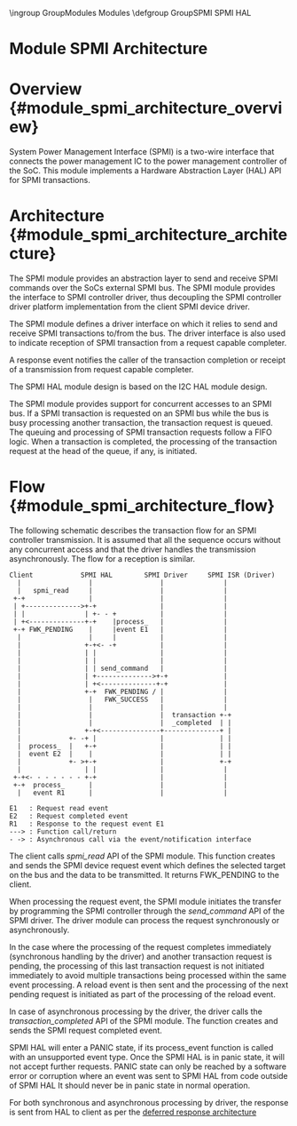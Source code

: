 \ingroup GroupModules Modules
\defgroup GroupSPMI SPMI HAL

Module SPMI Architecture
========================

# Overview                                  {#module_spmi_architecture_overview}

System Power Management Interface (SPMI) is a two-wire interface that connects
the power management IC to the power management controller of the SoC.
This module implements a Hardware Abstraction Layer (HAL) API for SPMI
transactions.

# Architecture                          {#module_spmi_architecture_architecture}

The SPMI module provides an abstraction layer to send and receive SPMI commands
over the SoCs external SPMI bus. The SPMI module provides the interface to SPMI
controller driver, thus decoupling the SPMI controller driver platform implementation
from the client SPMI device driver.

The SPMI module defines a driver interface on which it relies to send and
receive SPMI transactions to/from the bus. The driver interface is also
used to indicate reception of SPMI transaction from a request capable completer.

A response event notifies the caller of the transaction completion or receipt
of a transmission from request capable completer.

The SPMI HAL module design is based on the I2C HAL module design.

The SPMI module provides support for concurrent accesses to an SPMI bus. If a
SPMI transaction is requested on an SPMI bus while the bus is busy processing
another transaction, the transaction request is queued. The queuing and
processing of SPMI transaction requests follow a FIFO logic. When a transaction
is completed, the processing of the transaction request at the head of the
queue, if any, is initiated.

# Flow                                          {#module_spmi_architecture_flow}

The following schematic describes the transaction flow for an SPMI controller
transmission. It is assumed that all the sequence occurs without any
concurrent access and that the driver handles the transmission asynchronously.
The flow for a reception is similar.

    Client            SPMI HAL        SPMI Driver     SPMI ISR (Driver)
      |                 |                 |               |
      |   spmi_read     |                 |               |
     +-+                |                 |               |
     | +-------------->+-+                |               |
     | |               | +- - +           |               |
     | +<--------------+-+    |process_   |               |
     +-+ FWK_PENDING    |     |event E1   |               |
      |                 |     |           |               |
      |                +-+<- -+           |               |
      |                | |                |               |
      |                | |                |               |
      |                | | send_command   |               |
      |                | +-------------->+-+              |
      |                | +<--------------+-+              |
      |                +-+  FWK_PENDING / |               |
      |                 |   FWK_SUCCESS   |               |
      |                 |                 |               |
      |                 |                 |  transaction +-+
      |                 |                 |  _completed  | |
      |                +-+<---------------+--------------+ |
      |            +- -+ |                |              | |
      |  process_  |   +-+                |              | |
      |  event E2  |    |                 |              | |
      |            +- >+-+                |              +-+
      |                | |                |               |
     +-+<- - - - - - - +-+                |               |
     +-+  process_      |                 |               |
      |   event R1      |                 |               |

    E1   : Request read event
    E2   : Request completed event
    R1   : Response to the request event E1
    ---> : Function call/return
    - -> : Asynchronous call via the event/notification interface

The client calls *spmi_read* API of the SPMI module.
This function creates and sends the SPMI device request event which
defines the selected target on the bus and the data to be transmitted.
It returns FWK_PENDING to the client.

When processing the request event, the SPMI module initiates the transfer by
programming the SPMI controller through the *send_command* API of the
SPMI driver. The driver module can process the request synchronously or
asynchronously.

In the case where the processing of the request completes
immediately (synchronous handling by the driver) and another transaction request
is pending, the processing of this last transaction request is not initiated
immediately to avoid multiple transactions being processed within the same event
processing. A reload event is then sent and the processing of the next pending
request is initiated as part of the processing of the reload event.

In case of asynchronous processing by the driver, the driver calls the
*transaction_completed* API of the SPMI module. The function creates and sends
the SPMI request completed event.

SPMI HAL will enter a PANIC state, if its process_event function is called with
an unsupported event type. Once the SPMI HAL is in panic state, it will not
accept further requests. PANIC state can only be reached by a software error
or corruption where an event was sent to SPMI HAL from code outside of SPMI HAL
It should never be in panic state in normal operation.

For both synchronous and asynchronous processing by driver, the response is
sent from HAL to client as per the
[deferred response architecture](doc/deferred_response_architecture.md)
